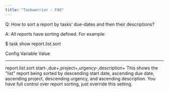 ```yaml
---
title: "Taskwarrior - FAQ"
---
```


Q: How to sort a report by tasks' due-dates and then their descriptions?

A: All reports have sorting defined.
For example:

$ task show report.list.sort

Config Variable  Value                                            
---------------- ------------------------------------------
report.list.sort start-,due+,project+,urgency-,description+
This shows the "list" report being sorted by descending start date, ascending due date, ascending project, descending urgency, and ascending description.
You have full control over report sorting, just override this setting.

